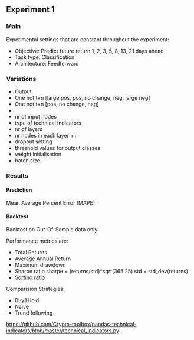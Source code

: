 ## Experiment 1
### Main
Experimental settings that are constant throughout the experiment:  
* Objective: Predict future return 1, 2, 3, 5, 8, 13, 21 days ahead
* Task type: Classification
* Architecture: Feedforward

### Variations
* Output: 
 * One hot t+n [large pos, pos, no change, neg, large neg]
 * One hot t+n [pos, no change, neg]
* 
* nr of input nodes
* type of technical indicators 
* nr of layers
* nr nodes in each layer ++
* dropout setting
* threshold values for output classes
* weight initialisation
* batch size

### Results
#### Prediction
Mean Average Percent Error (MAPE):

#### Backtest
Backtest on Out-Of-Sample data only. 

Performance metrics are:
* Total Returns
* Average Annual Return
* Maximum drawdown
* Sharpe ratio
 sharpe = (returns/std)*sqrt(365.25)
 std = std_dev(returns) 
* [Sortino ratio](https://github.com/PacktPublishing/PythonDataAnalysisCookbook/blob/master/Chapter%207/calmar_sortino.ipynb)

Comparision Strategies:
* Buy&Hold
* Naive
* Trend following


https://github.com/Crypto-toolbox/pandas-technical-indicators/blob/master/technical_indicators.py
